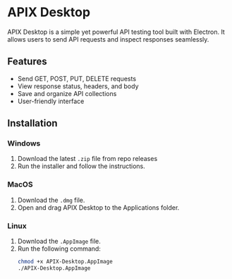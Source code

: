 # APIX Desktop

APIX Desktop is a simple yet powerful API testing tool built with Electron. It allows users to send API requests and inspect responses seamlessly.

## Features
- Send GET, POST, PUT, DELETE requests
- View response status, headers, and body
- Save and organize API collections
- User-friendly interface

## Installation

### Windows
1. Download the latest `.zip` file from repo releases
2. Run the installer and follow the instructions.

### MacOS
1. Download the `.dmg` file.
2. Open and drag APIX Desktop to the Applications folder.

### Linux
1. Download the `.AppImage` file.
2. Run the following command:
   ```sh
   chmod +x APIX-Desktop.AppImage
   ./APIX-Desktop.AppImage
